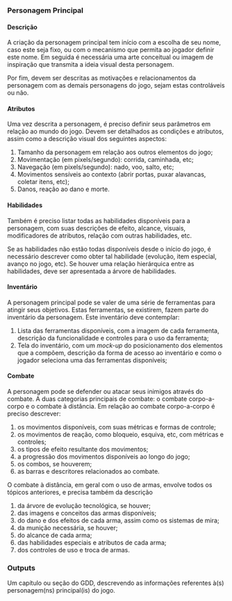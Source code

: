 ### Personagem Principal

#### Descrição

A criação da personagem principal tem início com a escolha de seu nome, caso
este seja fixo, ou com o mecanismo que permita ao jogador definir este nome.
Em seguida é necessária uma arte conceitual ou imagem de inspiração que
transmita a ideia visual desta personagem.

Por fim, devem ser descritas as motivações e relacionamentos da personagem com
as demais personagens do jogo, sejam estas controláveis ou não.

#### Atributos

Uma vez descrita a personagem, é preciso definir seus parâmetros em relação ao
mundo do jogo. Devem ser detalhados as condições e atributos, assim como
a descrição visual dos seguintes aspectos:

1. Tamanho da personagem em relação aos outros elementos do jogo;
2. Movimentação (em pixels/segundo): corrida, caminhada, etc;
3. Navegação (em pixels/segundo): nado, voo, salto, etc;
4. Movimentos sensíveis ao contexto (abrir portas, puxar alavancas,
coletar itens, etc);
5. Danos, reação ao dano e morte.

#### Habilidades

Também é preciso listar todas as habilidades disponíveis para a personagem,
com suas descrições de efeito, alcance, visuais, modificadores de atributos,
relação com outras habilidades, etc.

Se as habilidades não estão todas disponíveis desde o início do jogo, é
necessário descrever como obter tal habilidade (evolução, item especial,
avanço no jogo, etc). Se houver uma relação hierárquica entre as habilidades,
deve ser apresentada a árvore de habilidades.

#### Inventário

A personagem principal pode se valer de uma série de ferramentas para atingir
seus objetivos. Estas ferramentas, se existirem, fazem parte do inventário da
personagem. Este inventário deve contemplar:

1. Lista das ferramentas disponíveis, com a imagem de cada ferramenta,
descrição da funcionalidade e controles para o uso da ferramenta;
1. Tela do inventário, com um _mock-up_ do posicionamento dos
elementos que a compõem, descrição da forma de acesso ao inventário e
como o jogador seleciona uma das ferramentas disponíveis;

#### Combate

A personagem pode se defender ou atacar seus inimigos através do combate. A
duas categorias principais de combate: o combate corpo-a-corpo e o combate à
distância. Em relação ao combate corpo-a-corpo é preciso descrever:

1. os movimentos disponíveis, com suas métricas e formas de controle;
2. os movimentos de reação, como bloqueio, esquiva, etc, com métricas
e controles;
3. os tipos de efeito resultante dos movimentos;
4. a progressão dos movimentos disponíveis ao longo do jogo;
5. os combos, se houverem;
6. as barras e descritores relacionados ao combate.

O combate à distância, em geral com o uso de armas, envolve todos os tópicos
anteriores, e precisa também da descrição

1. da árvore de evolução tecnológica, se houver;
2. das imagens e conceitos das armas disponíveis;
3. do dano e dos efeitos de cada arma, assim como os sistemas de mira;
4. da munição necessária, se houver;
5. do alcance de cada arma;
6. das habilidades especiais e atributos de cada arma;
7. dos controles de uso e troca de armas.

### Outputs

Um capítulo ou seção do GDD, descrevendo as informações referentes à(s)
personagem(ns) principal(is) do jogo.
